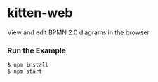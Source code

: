 # kitten-web

View and edit BPMN 2.0 diagrams in the browser.

### Run the Example

```bash
$ npm install
$ npm start
```
